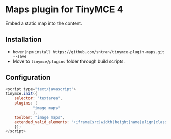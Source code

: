 # Maps plugin for TinyMCE 4

Embed a static map into the content.

## Installation

* `bower|npm` `install https://github.com/sntran/tinymce-plugin-maps.git --save`
* Move to `tinymce/plugins` folder through build scripts.

## Configuration

```javascript
<script type="text/javascript">
tinymce.init({
    selector: "textarea",
    plugins: [
            "image maps"
            ],
    toolbar: "image maps",
    extended_valid_elements: "+iframe[src|width|height|name|align|class]",
    });
</script>
```